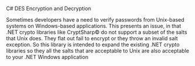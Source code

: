 C# DES Encryption and Decryption

Sometimes developers have a need to verify passwords from Unix-based systems on Windows-based applications. This presents an issue, in that .NET crypto libraries like CryptSharp© do not support a subset of the salts that Unix does. They flat out fail to encrypt or they throw an invalid salt exception. So this library is intended to expand the existing .NET crypto libraries so they all the salts that are acceptable to Unix are also acceptable to your .NET Windows application